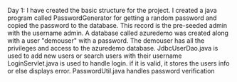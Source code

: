 Day 1:
I have created the basic structure for the project. I created a java program called PasswordGenerator for getting a random password and copied the password to the database. This record is the pre-seeded admin with the username admin.
A database called azuredemo was created along with a user "demouser" with a password. The demouser has all the privileges and access to the azuredemo database.
JdbcUserDao.java is used to add new users or search users with their username
LoginServlet.java is used to handle login. if it is valid, it stores the users info or else displays error.
PasswordUtil.java handles password verification
